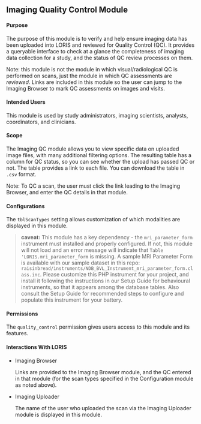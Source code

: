 ## Imaging Quality Control Module

#### Purpose
The purpose of this module is to verify and help ensure imaging data has been uploaded into LORIS and reviewed for Quality Control (QC). It provides a queryable interface to check at a glance the completeness of imaging data collection for a study, and the status of QC review processes on them.  

Note: this module is not the module in which visual/radiological QC is performed on scans, just the module in which QC assessments are *reviewed*. Links are included in this module so the user can jump to the Imaging Browser to mark QC assessments on images and visits.

#### Intended Users
This module is used by study administrators, imaging scientists, analysts, coordinators, and clinicians.

#### Scope
The Imaging QC module allows you to view specific data on uploaded image files, with many additional filtering options. The resulting table has a column for QC status, so you can see whether the upload has passed QC or not. The table provides a link to each file. You can download the table in `.csv` format. 

Note: To QC a scan, the user must click the link leading to the Imaging Browser, and enter the QC details in that module.

#### Configurations


The `tblScanTypes` setting allows customization of which modalities are displayed in this module.

> **caveat:** This module has a key dependency - the `mri_parameter_form` instrument must installed and properly configured. 
If not, this module will not load and an error message will indicate that `Table 'LORIS.mri_parameter_form` is missing. 
A sample MRI Parameter Form is available with our sample dataset in this repo: `raisinbread/instruments/NDB_BVL_Instrument_mri_parameter_form.class.inc`.  Please customize this PHP instrument for your project, and install it following the instructions in our Setup Guide for behavioural instruments, so that it appears among the database tables. Also consult the Setup Guide for recommended steps to configure and populate this instrument for your battery. 

#### Permissions
The `quality_control` permission gives users access to this module and its features.

#### Interactions With LORIS

- Imaging Browser 

  Links are provided to the Imaging Browser module, and the QC entered in that module (for the scan types specified in the Configuration module as noted above).

- Imaging Uploader 

  The name of the user who uploaded the scan via the Imaging Uploader module is displayed in this module.
